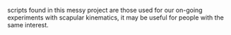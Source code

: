 scripts found in this messy project are those used for our on-going experiments with scapular kinematics, it may be useful for people with the same interest.